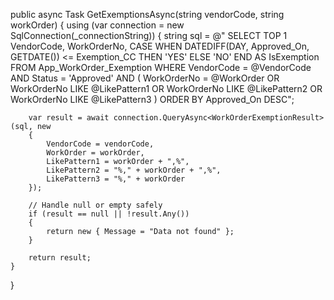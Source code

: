 public async Task<object> GetExemptionsAsync(string vendorCode, string workOrder)
{
    using (var connection = new SqlConnection(_connectionString))
    {
        string sql = @"
            SELECT TOP 1
                VendorCode,
                WorkOrderNo,
                CASE 
                    WHEN DATEDIFF(DAY, Approved_On, GETDATE()) <= Exemption_CC THEN 'YES'
                    ELSE 'NO'
                END AS IsExemption
            FROM App_WorkOrder_Exemption
            WHERE VendorCode = @VendorCode
              AND Status = 'Approved'
              AND (
                    WorkOrderNo = @WorkOrder
                    OR WorkOrderNo LIKE @LikePattern1
                    OR WorkOrderNo LIKE @LikePattern2
                    OR WorkOrderNo LIKE @LikePattern3
              )
            ORDER BY Approved_On DESC";

        var result = await connection.QueryAsync<WorkOrderExemptionResult>(sql, new
        {
            VendorCode = vendorCode,
            WorkOrder = workOrder,
            LikePattern1 = workOrder + ",%",
            LikePattern2 = "%," + workOrder + ",%",
            LikePattern3 = "%," + workOrder
        });

        // Handle null or empty safely
        if (result == null || !result.Any())
        {
            return new { Message = "Data not found" };
        }

        return result;
    }
}
